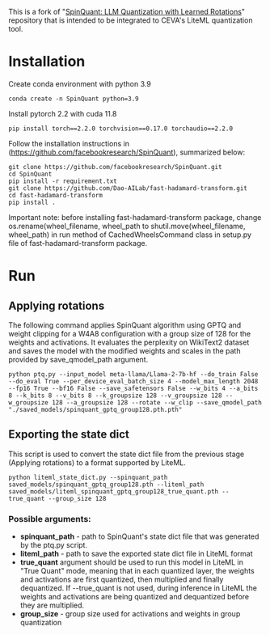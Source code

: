 This is a fork of "[SpinQuant: LLM Quantization with Learned Rotations](https://github.com/facebookresearch/SpinQuant)" repository that is intended to be integrated to CEVA's LiteML quantization tool.

# Installation
Create conda environment with python 3.9

```
conda create -n SpinQuant python=3.9
```
   
Install pytorch 2.2 with cuda 11.8
```
pip install torch==2.2.0 torchvision==0.17.0 torchaudio==2.2.0
```
Follow the installation instructions in (https://github.com/facebookresearch/SpinQuant), summarized below:

```
git clone https://github.com/facebookresearch/SpinQuant.git
cd SpinQuant
pip install -r requirement.txt
git clone https://github.com/Dao-AILab/fast-hadamard-transform.git
cd fast-hadamard-transform
pip install .
```

Important note: before installing fast-hadamard-transform package, change os.rename(wheel_filename, wheel_path to shutil.move(wheel_filename, wheel_path) in run method of CachedWheelsCommand class in setup.py file of fast-hadamard-transform package.

# Run
## Applying rotations
The following command applies SpinQuant algorithm using GPTQ and weight clipping for a W4A8 configuration with a group size of 128 for the weights and activations.
It evaluates the perplexity on WikiText2 dataset and saves the model with the modified weights and scales in the path provided by save_qmodel_path argument.

```
python ptq.py --input_model meta-llama/Llama-2-7b-hf --do_train False --do_eval True --per_device_eval_batch_size 4 --model_max_length 2048 --fp16 True --bf16 False --save_safetensors False --w_bits 4 --a_bits 8 --k_bits 8 --v_bits 8 --k_groupsize 128 --v_groupsize 128 --w_groupsize 128 --a_groupsize 128 --rotate --w_clip --save_qmodel_path "./saved_models/spinquant_gptq_group128.pth.pth"
```

## Exporting the state dict
This script is used to convert the state dict file from the previous stage (Applying rotations) to a format supported by LiteML.

```
python liteml_state_dict.py --spinquant_path saved_models/spinquant_gptq_group128.pth --liteml_path saved_models/liteml_spinquant_gptq_group128_true_quant.pth --true_quant --group_size 128
```

### Possible arguments:
* **spinquant_path** - path to SpinQuant's state dict file that was generated by the ptq.py script.
* **liteml_path** - path to save the exported state dict file in LiteML format
* **true_quant** argument should be used to run this model in LiteML in "True Quant" mode, meaning that in each quantized layer, the weights and activations are first quantized, then multiplied and finally dequantized. If --true_quant is not used, during inference in LiteML the weights and activations are being quantized and dequantized before they are multiplied.
* **group_size** - group size used for activations and weights in group quantization

